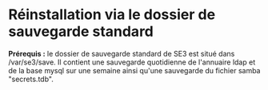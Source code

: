 # Réinstallation via le dossier de sauvegarde standard
**Prérequis :** le dossier de sauvegarde standard de SE3 est situé dans /var/se3/save. Il contient une sauvegarde quotidienne de l'annuaire ldap et de la base mysql sur une semaine ainsi qu'une sauvegarde du fichier samba "secrets.tdb".
